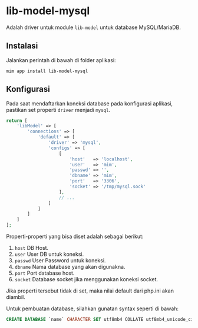 # lib-model-mysql

Adalah driver untuk module `lib-model` untuk database MySQL/MariaDB.

## Instalasi

Jalankan perintah di bawah di folder aplikasi:

```
mim app install lib-model-mysql
```

## Konfigurasi

Pada saat mendaftarkan koneksi database pada konfigurasi aplikasi, pastikan
set properti `driver` menjadi `mysql`.

```php
return [
    'libModel' => [
        'connections' => [
            'default' => [
                'driver' => 'mysql',
                'configs' => [
                    [
                        'host'   => 'localhost',
                        'user'   => 'mim',
                        'passwd' => '',
                        'dbname' => 'mim',
                        'port'   => '3306',
                        'socket' => '/tmp/mysql.sock'
                    ],
                    // ...
                ]
            ]
        ]
    ]
];
```

Properti-properti yang bisa diset adalah sebagai berikut:

1. `host` DB Host.
1. `user` User DB untuk koneksi.
1. `passwd` User Password untuk koneksi.
1. `dbname` Nama database yang akan digunakna.
1. `port` Port database host.
1. `socket` Database socket jika menggunakan koneksi socket.

Jika properti tersebut tidak di set, maka nilai default dari php.ini akan
diambil.

Untuk pembuatan database, silahkan gunatan syntax seperti di bawah:

```sql 
CREATE DATABASE `name` CHARACTER SET utf8mb4 COLLATE utf8mb4_unicode_ci;
```